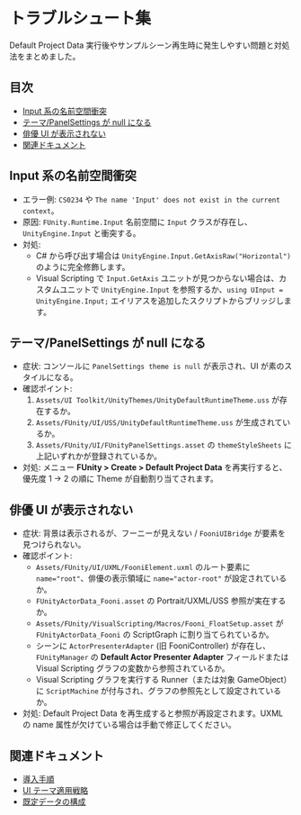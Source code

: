 # トラブルシュート集

Default Project Data 実行後やサンプルシーン再生時に発生しやすい問題と対処法をまとめました。

## 目次
- [Input 系の名前空間衝突](#input-系の名前空間衝突)
- [テーマ/PanelSettings が null になる](#テーマpanelsettings-が-null-になる)
- [俳優 UI が表示されない](#俳優-ui-が表示されない)
- [関連ドキュメント](#関連ドキュメント)

## Input 系の名前空間衝突
- エラー例: `CS0234` や `The name 'Input' does not exist in the current context`。
- 原因: `FUnity.Runtime.Input` 名前空間に `Input` クラスが存在し、`UnityEngine.Input` と衝突する。
- 対処:
  - C# から呼び出す場合は `UnityEngine.Input.GetAxisRaw("Horizontal")` のように完全修飾します。
  - Visual Scripting で `Input.GetAxis` ユニットが見つからない場合は、カスタムユニットで `UnityEngine.Input` を参照するか、`using UInput = UnityEngine.Input;` エイリアスを追加したスクリプトからブリッジします。

## テーマ/PanelSettings が null になる
- 症状: コンソールに `PanelSettings theme is null` が表示され、UI が素のスタイルになる。
- 確認ポイント:
  1. `Assets/UI Toolkit/UnityThemes/UnityDefaultRuntimeTheme.uss` が存在するか。
  2. `Assets/FUnity/UI/USS/UnityDefaultRuntimeTheme.uss` が生成されているか。
  3. `Assets/FUnity/UI/FUnityPanelSettings.asset` の `themeStyleSheets` に上記いずれかが登録されているか。
- 対処: メニュー **FUnity > Create > Default Project Data** を再実行すると、優先度 1 → 2 の順に Theme が自動割り当てされます。

## 俳優 UI が表示されない
- 症状: 背景は表示されるが、フーニーが見えない / `FooniUIBridge` が要素を見つけられない。
- 確認ポイント:
  - `Assets/FUnity/UI/UXML/FooniElement.uxml` のルート要素に `name="root"`、俳優の表示領域に `name="actor-root"` が設定されているか。
  - `FUnityActorData_Fooni.asset` の Portrait/UXML/USS 参照が実在するか。
  - `Assets/FUnity/VisualScripting/Macros/Fooni_FloatSetup.asset` が `FUnityActorData_Fooni` の ScriptGraph に割り当てられているか。
  - シーンに `ActorPresenterAdapter` (旧 FooniController) が存在し、`FUnityManager` の **Default Actor Presenter Adapter** フィールドまたは Visual Scripting グラフの変数から参照されているか。
  - Visual Scripting グラフを実行する Runner（または対象 GameObject）に `ScriptMachine` が付与され、グラフの参照先として設定されているか。
- 対処: Default Project Data を再生成すると参照が再設定されます。UXML の name 属性が欠けている場合は手動で修正してください。

## 関連ドキュメント
- [導入手順](setup.md)
- [UI テーマ適用戦略](ui-theme.md)
- [既定データの構成](data-defaults.md)
